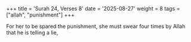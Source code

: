 +++
title = 'Surah 24, Verses 8'
date = '2025-08-27'
weight = 8
tags = ["allah", "punishment"]
+++

For her to be spared the punishment, she must swear four times by Allah that he is telling a lie,